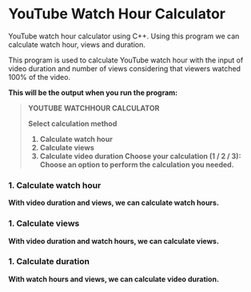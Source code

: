# YouTube Watch Hour Calculator
YouTube watch hour calculator using C++. Using this program we can calculate watch hour, views and duration.

This program is used to calculate YouTube watch hour with the input of video duration and number of views considering that viewers watched 100% of the video.

<b>This will be the output when you run the program:<b>
>YOUTUBE WATCHHOUR CALCULATOR 
>
>Select calculation method 
>1. Calculate watch hour
>2. Calculate views
>3. Calculate video duration
>Choose your calculation (1 / 2 / 3):
Choose an option to perform the calculation you needed.

### 1. Calculate watch hour
With video duration and views, we can calculate watch hours.
  

### 1. Calculate views
  With video duration and watch hours, we can calculate views.
  

### 1. Calculate duration
  With watch hours and views, we can calculate video duration.
